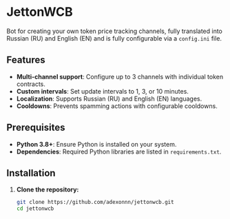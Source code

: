 # JettonWCB

Bot for creating your own token price tracking channels, fully translated into Russian (RU) and English (EN) and is fully configurable via a `config.ini` file.

## Features
- **Multi-channel support**: Configure up to 3 channels with individual token contracts.
- **Custom intervals**: Set update intervals to 1, 3, or 10 minutes.
- **Localization**: Supports Russian (RU) and English (EN) languages.
- **Cooldowns**: Prevents spamming actions with configurable cooldowns.

## Prerequisites
- **Python 3.8+**: Ensure Python is installed on your system.
- **Dependencies**: Required Python libraries are listed in `requirements.txt`.

## Installation
1. **Clone the repository:**
   ```bash
   git clone https://github.com/adexonnn/jettonwcb.git
   cd jettonwcb

